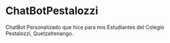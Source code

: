 # ChatBotPestalozzi
ChatBot Personalizado que hice para mis Estudiantes del Colegio Pestalozzi, Quetzaltenango.
